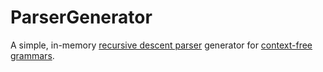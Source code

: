 # ParserGenerator
A simple, in-memory [recursive descent parser](https://en.wikipedia.org/wiki/Recursive_descent_parser) generator for [context-free grammars](https://en.wikipedia.org/wiki/Context-free_grammar).
